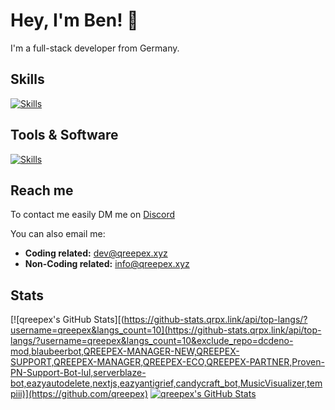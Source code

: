 # Hey, I'm Ben! 👋

I'm a full-stack developer from Germany.

## Skills
[![Skills](https://skillicons.dev/icons?i=ts,nodejs,svelte,html,css,sass,js,java,py,express,jquery,tailwind,bootstrap,regex&theme=dark)](https://github.com/qreepex)

## Tools & Software
[![Skills](https://skillicons.dev/icons?i=vscode,docker,mongodb,redis,postgres,nginx,cloudflare,discord,github,git,postman,workers,grafana,prometheus&theme=dark)](https://github.com/qreepex)

## Reach me

To contact me easily DM me on [Discord](https://discord.com/channels/@me/552530299423293441)

You can also email me:<br>
- **Coding related:** [dev@qreepex.xyz](mailto:dev@qreepex.xyz)<br>
- **Non-Coding related:** [info@qreepex.xyz](mailto:info@qreepex.xyz)

## Stats
[![qreepex's GitHub Stats][(https://github-stats.qrpx.link/api/top-langs/?username=qreepex&langs_count=10](https://github-stats.qrpx.link/api/top-langs/?username=qreepex&langs_count=10&exclude_repo=dcdeno-mod,blaubeerbot,QREEPEX-MANAGER-NEW,QREEPEX-SUPPORT,QREEPEX-MANAGER,QREEPEX-ECO,QREEPEX-PARTNER,Proven-PN-Support-Bot-lul,serverblaze-bot,eazyautodelete,nextjs,eazyantigrief,candycraft_bot,MusicVisualizer,tempiii)](https://github.com/qreepex)
[![qreepex's GitHub Stats](https://github-stats.qrpx.link/api?username=qreepex&count_private=true&show_icons=true&include_all_commits=true&hide_border=true)](https://github.com/qreepex)
